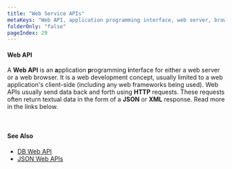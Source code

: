 ```yaml
---
title: "Web Service APIs"
metaKeys: "Web API, application programming interface, web server, browser, HTTP, JSON, XML"
folderOnly: "false"
pageIndex: 29
---
```


#### Web API

A **Web API** is an **a**pplication **p**rogramming **i**nterface for either a web server or a web browser. It is a web development concept, usually limited to a web application's client-side (including any web frameworks being used). Web APIs usually send data back and forth using **HTTP** requests. These requests often return textual data in the form of a **JSON** or **XML** response. Read more in the links below.

<br/>

#### See Also

- [DB Web API](webserviceapis/dbwebapi.md)
- [JSON Web APIs](webserviceapis/jsondataapi.md)

